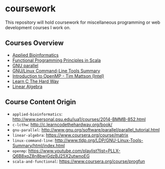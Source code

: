 # coursework

This repository will hold coursework for miscellaneous programming or web development courses I work on.

## Courses Overview

- [Applied Bioinformatics](applied-bioinformatics/)
- [Functional Programming Principles in Scala](scala-and-functional/)
- [GNU parallel](gnu-parallel/)
- [GNU/Linux Command-Line Tools Summary](linux-command-tools/)
- [Introduction to OpenMP - Tim Mattson (Intel)](openmp/)
- [Learn C The Hard Way](c-lcthw/)
- [Linear Algebra](linear-algebra/)

## Course Content Origin

- `applied-bioinformatics`:
  http://www.personal.psu.edu/iua1/courses/2014-BMMB-852.html
- `c-lcthw`: http://c.learncodethehardway.org/book/
- `gnu-parallel`: http://www.gnu.org/software/parallel/parallel_tutorial.html
- `linear-algebra`: https://www.coursera.org/course/matrix
- `linux-command-line`:
  http://www.tldp.org/LDP/GNU-Linux-Tools-Summary/html/index.html
- `openmp`:
  https://www.youtube.com/playlist?list=PLLX-Q6B8xqZ8n8bwjGdzBJ25X2utwnoEG
- `scala-and-functional`: https://www.coursera.org/course/progfun
